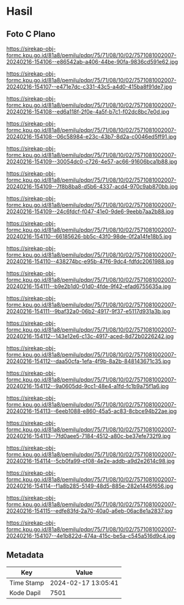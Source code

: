 # Hasil

## Foto C Plano

https://sirekap-obj-formc.kpu.go.id/81a8/pemilu/pdpr/75/71/08/10/02/7571081002007-20240216-154106--e86542ab-a406-44be-90fa-9836cd591e62.jpg

https://sirekap-obj-formc.kpu.go.id/81a8/pemilu/pdpr/75/71/08/10/02/7571081002007-20240216-154107--e471e7dc-c331-43c5-a4d0-415ba8f91de7.jpg

https://sirekap-obj-formc.kpu.go.id/81a8/pemilu/pdpr/75/71/08/10/02/7571081002007-20240216-154108--ed6a118f-2f0e-4a5f-b7c1-f02dc8bc7e0d.jpg

https://sirekap-obj-formc.kpu.go.id/81a8/pemilu/pdpr/75/71/08/10/02/7571081002007-20240216-154108--06c58984-e23c-43b7-8d2a-c0046ed5ff91.jpg

https://sirekap-obj-formc.kpu.go.id/81a8/pemilu/pdpr/75/71/08/10/02/7571081002007-20240216-154109--30054dc0-c726-4e57-ac66-91606bca1b88.jpg

https://sirekap-obj-formc.kpu.go.id/81a8/pemilu/pdpr/75/71/08/10/02/7571081002007-20240216-154109--7f8b8ba8-d5b6-4337-acd4-970c9ab870bb.jpg

https://sirekap-obj-formc.kpu.go.id/81a8/pemilu/pdpr/75/71/08/10/02/7571081002007-20240216-154109--24c6fdcf-f047-41e0-9de6-9eebb7aa2b88.jpg

https://sirekap-obj-formc.kpu.go.id/81a8/pemilu/pdpr/75/71/08/10/02/7571081002007-20240216-154110--66185626-bb5c-43f0-98de-0f2a14fe18b5.jpg

https://sirekap-obj-formc.kpu.go.id/81a8/pemilu/pdpr/75/71/08/10/02/7571081002007-20240216-154110--438274bc-e95b-47f6-9dc4-fdfdc2061988.jpg

https://sirekap-obj-formc.kpu.go.id/81a8/pemilu/pdpr/75/71/08/10/02/7571081002007-20240216-154111--b9e2b1d0-01d0-4fde-9f42-efad6755635a.jpg

https://sirekap-obj-formc.kpu.go.id/81a8/pemilu/pdpr/75/71/08/10/02/7571081002007-20240216-154111--9baf32a0-06b2-4917-9f37-e5117d931a3b.jpg

https://sirekap-obj-formc.kpu.go.id/81a8/pemilu/pdpr/75/71/08/10/02/7571081002007-20240216-154112--143e12e6-c13c-4917-aced-8d72b0226242.jpg

https://sirekap-obj-formc.kpu.go.id/81a8/pemilu/pdpr/75/71/08/10/02/7571081002007-20240216-154112--daa50cfa-1efa-4f9b-8a2b-848143671c35.jpg

https://sirekap-obj-formc.kpu.go.id/81a8/pemilu/pdpr/75/71/08/10/02/7571081002007-20240216-154112--9a0605dd-9cc1-48e4-a1fd-fc1b9a75f1a6.jpg

https://sirekap-obj-formc.kpu.go.id/81a8/pemilu/pdpr/75/71/08/10/02/7571081002007-20240216-154113--6eeb1088-e860-45a5-ac83-8cbce94b22ae.jpg

https://sirekap-obj-formc.kpu.go.id/81a8/pemilu/pdpr/75/71/08/10/02/7571081002007-20240216-154113--7fd0aee5-7184-4512-a80c-be37efe732f9.jpg

https://sirekap-obj-formc.kpu.go.id/81a8/pemilu/pdpr/75/71/08/10/02/7571081002007-20240216-154114--5cb0fa99-cf08-4e2e-addb-a9d2e2614c98.jpg

https://sirekap-obj-formc.kpu.go.id/81a8/pemilu/pdpr/75/71/08/10/02/7571081002007-20240216-154114--f1a8b285-5149-48d5-885e-282e1445f656.jpg

https://sirekap-obj-formc.kpu.go.id/81a8/pemilu/pdpr/75/71/08/10/02/7571081002007-20240216-154115--edfe83fd-2a70-40a0-a6eb-06ac8e1a2837.jpg

https://sirekap-obj-formc.kpu.go.id/81a8/pemilu/pdpr/75/71/08/10/02/7571081002007-20240216-154107--4e1b822d-474a-415c-be5a-c545a516d9c4.jpg


## Metadata

| Key        | Value               |
| ---------- | ------------------- |
| Time Stamp | 2024-02-17 13:05:41 |
| Kode Dapil | 7501                |



